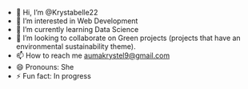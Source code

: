 - 👋 Hi, I’m @Krystabelle22
- 👀 I’m interested in Web Development
- 🌱 I’m currently learning Data Science
- 💞️ I’m looking to collaborate on Green projects (projects that have an environmental sustainability theme).
- 📫 How to reach me aumakrystel9@gmail.com
- 😄 Pronouns: She
- ⚡ Fun fact: In progress

<!---
Krystabelle22/Krystabelle22 is a ✨ special ✨ repository because its `README.md` (this file) appears on your GitHub profile.
You can click the Preview link to take a look at your changes.
--->
